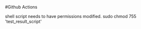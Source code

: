 #Github Actions

shell script needs to have permissions modified.
sudo chmod 755 'test_result_script'